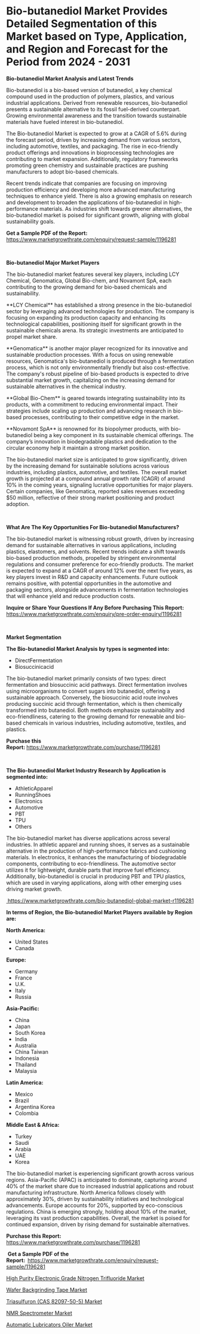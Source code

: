 <p><h1>Bio-butanediol Market Provides Detailed Segmentation of this Market based on Type, Application, and Region and Forecast for the Period from 2024 - 2031</h1></p><p><strong>Bio-butanediol Market Analysis and Latest Trends</strong></p>
<p><p>Bio-butanediol is a bio-based version of butanediol, a key chemical compound used in the production of polymers, plastics, and various industrial applications. Derived from renewable resources, bio-butanediol presents a sustainable alternative to its fossil fuel-derived counterpart. Growing environmental awareness and the transition towards sustainable materials have fueled interest in bio-butanediol. </p><p>The Bio-butanediol Market is expected to grow at a CAGR of 5.6% during the forecast period, driven by increasing demand from various sectors, including automotive, textiles, and packaging. The rise in eco-friendly product offerings and innovations in bioprocessing technologies are contributing to market expansion. Additionally, regulatory frameworks promoting green chemistry and sustainable practices are pushing manufacturers to adopt bio-based chemicals.</p><p>Recent trends indicate that companies are focusing on improving production efficiency and developing more advanced manufacturing techniques to enhance yield. There is also a growing emphasis on research and development to broaden the applications of bio-butanediol in high-performance materials. As industries shift towards greener alternatives, the bio-butanediol market is poised for significant growth, aligning with global sustainability goals.</p></p>
<p><strong>Get a Sample PDF of the Report:&nbsp;</strong> <a href="https://www.marketgrowthrate.com/enquiry/request-sample/1196281">https://www.marketgrowthrate.com/enquiry/request-sample/1196281</a></p>
<p>&nbsp;</p>
<p><strong>Bio-butanediol Major Market Players</strong></p>
<p><p>The bio-butanediol market features several key players, including LCY Chemical, Genomatica, Global Bio-chem, and Novamont SpA, each contributing to the growing demand for bio-based chemicals and sustainability.</p><p>**LCY Chemical** has established a strong presence in the bio-butanediol sector by leveraging advanced technologies for production. The company is focusing on expanding its production capacity and enhancing its technological capabilities, positioning itself for significant growth in the sustainable chemicals arena. Its strategic investments are anticipated to propel market share.</p><p>**Genomatica** is another major player recognized for its innovative and sustainable production processes. With a focus on using renewable resources, Genomatica's bio-butanediol is produced through a fermentation process, which is not only environmentally friendly but also cost-effective. The company's robust pipeline of bio-based products is expected to drive substantial market growth, capitalizing on the increasing demand for sustainable alternatives in the chemical industry.</p><p>**Global Bio-Chem** is geared towards integrating sustainability into its products, with a commitment to reducing environmental impact. Their strategies include scaling up production and advancing research in bio-based processes, contributing to their competitive edge in the market. </p><p>**Novamont SpA** is renowned for its biopolymer products, with bio-butanediol being a key component in its sustainable chemical offerings. The company’s innovation in biodegradable plastics and dedication to the circular economy help it maintain a strong market position. </p><p>The bio-butanediol market size is anticipated to grow significantly, driven by the increasing demand for sustainable solutions across various industries, including plastics, automotive, and textiles. The overall market growth is projected at a compound annual growth rate (CAGR) of around 10% in the coming years, signaling lucrative opportunities for major players. Certain companies, like Genomatica, reported sales revenues exceeding $50 million, reflective of their strong market positioning and product adoption.</p></p>
<p>&nbsp;</p>
<p><strong>What Are The Key Opportunities For Bio-butanediol Manufacturers?</strong></p>
<p><p>The bio-butanediol market is witnessing robust growth, driven by increasing demand for sustainable alternatives in various applications, including plastics, elastomers, and solvents. Recent trends indicate a shift towards bio-based production methods, propelled by stringent environmental regulations and consumer preference for eco-friendly products. The market is expected to expand at a CAGR of around 12% over the next five years, as key players invest in R&D and capacity enhancements. Future outlook remains positive, with potential opportunities in the automotive and packaging sectors, alongside advancements in fermentation technologies that will enhance yield and reduce production costs.</p></p>
<p><strong>Inquire or Share Your Questions If Any Before Purchasing This Report:</strong> <a href="https://www.marketgrowthrate.com/enquiry/pre-order-enquiry/1196281">https://www.marketgrowthrate.com/enquiry/pre-order-enquiry/1196281</a></p>
<p>&nbsp;</p>
<p><strong>Market Segmentation</strong></p>
<p><strong>The Bio-butanediol Market Analysis by types is segmented into:</strong></p>
<p><ul><li>DirectFermentation</li><li>Biosuccinicacid</li></ul></p>
<p><p>The bio-butanediol market primarily consists of two types: direct fermentation and biosuccinic acid pathways. Direct fermentation involves using microorganisms to convert sugars into butanediol, offering a sustainable approach. Conversely, the biosuccinic acid route involves producing succinic acid through fermentation, which is then chemically transformed into butanediol. Both methods emphasize sustainability and eco-friendliness, catering to the growing demand for renewable and bio-based chemicals in various industries, including automotive, textiles, and plastics.</p></p>
<p><strong>Purchase this Report:&nbsp;</strong><a href="https://www.marketgrowthrate.com/purchase/1196281">https://www.marketgrowthrate.com/purchase/1196281</a></p>
<p>&nbsp;</p>
<p><strong>The Bio-butanediol Market Industry Research by Application is segmented into:</strong></p>
<p><ul><li>AthleticApparel</li><li>RunningShoes</li><li>Electronics</li><li>Automotive</li><li>PBT</li><li>TPU</li><li>Others</li></ul></p>
<p><p>The bio-butanediol market has diverse applications across several industries. In athletic apparel and running shoes, it serves as a sustainable alternative in the production of high-performance fabrics and cushioning materials. In electronics, it enhances the manufacturing of biodegradable components, contributing to eco-friendliness. The automotive sector utilizes it for lightweight, durable parts that improve fuel efficiency. Additionally, bio-butanediol is crucial in producing PBT and TPU plastics, which are used in varying applications, along with other emerging uses driving market growth.</p></p>
<p><a href="https://www.marketgrowthrate.com/bio-butanediol-global-market-r1196281">&nbsp;https://www.marketgrowthrate.com/bio-butanediol-global-market-r1196281</a></p>
<p><strong>In terms of Region, the Bio-butanediol Market Players available by Region are:</strong></p>
<p>
    <p> <strong> North America: </strong>
        <ul>
            <li>United States</li>
            <li>Canada</li>
        </ul>
        </p> 
    <p> <strong> Europe: </strong>
        <ul>
            <li>Germany</li>
            <li>France</li>
            <li>U.K.</li>
            <li>Italy</li>
            <li>Russia</li>
        </ul>
        </p> 
    <p> <strong> Asia-Pacific: </strong>
        <ul>
            <li>China</li>
            <li>Japan</li>
            <li>South Korea</li>
            <li>India</li>
            <li>Australia</li>
            <li>China Taiwan</li>
            <li>Indonesia</li>
            <li>Thailand</li>
            <li>Malaysia</li>
        </ul>
        </p> 
    <p> <strong> Latin America: </strong>
        <ul>
            <li>Mexico</li>
            <li>Brazil</li>
            <li>Argentina Korea</li>
            <li>Colombia</li>
        </ul>
        </p> 
    <p> <strong> Middle East & Africa: </strong>
        <ul>
            <li>Turkey</li>
            <li>Saudi</li>
            <li>Arabia</li>
            <li>UAE</li>
            <li>Korea</li>
        </ul>
    </p>
    </p>
<p><p>The bio-butanediol market is experiencing significant growth across various regions. Asia-Pacific (APAC) is anticipated to dominate, capturing around 40% of the market share due to increased industrial applications and robust manufacturing infrastructure. North America follows closely with approximately 30%, driven by sustainability initiatives and technological advancements. Europe accounts for 20%, supported by eco-conscious regulations. China is emerging strongly, holding about 10% of the market, leveraging its vast production capabilities. Overall, the market is poised for continued expansion, driven by rising demand for sustainable alternatives.</p></p>
<p><strong>Purchase this Report: </strong><a href="https://www.marketgrowthrate.com/purchase/1196281">https://www.marketgrowthrate.com/purchase/1196281</a></p>
<p>&nbsp;<strong>Get a Sample PDF of the Report:&nbsp;&nbsp;</strong><a href="https://www.marketgrowthrate.com/enquiry/request-sample/1196281">https://www.marketgrowthrate.com/enquiry/request-sample/1196281</a></p>
<p><strong></strong></p>
<p><p><a href="https://github.com/marloy8/Market-Research-Report-List-6/blob/main/high-purity-electronic-grade-nitrogen-trifluoride-market.md">High Purity Electronic Grade Nitrogen Trifluoride Market</a></p><p><a href="https://www.linkedin.com/pulse/global-perspectives-wafer-backgrinding-tape-market-trends-t7kte?trackingId=MFxHCkxuT3iM0GFH%2F1Y%2BDg%3D%3D">Wafer Backgrinding Tape Market</a></p><p><a href="https://issuu.com/reportprime-2/docs/triasulfuron-cas-82097-50-5-market-_2075c1edcd39d7">Triasulfuron (CAS 82097-50-5) Market</a></p><p><a href="https://medium.com/@lrncwnug54/nmr-spectrometer-market-research-report-market-forecast-and-growth-prospects-with-a-steady-cagr-of-a4719332f5b7?postPublishedType=repub">NMR Spectrometer Market</a></p><p><a href="https://github.com/hgf64gh/Market-Research-Report-List-1/blob/main/automatic-lubricators-oiler-market.md">Automatic Lubricators Oiler Market</a></p></p>